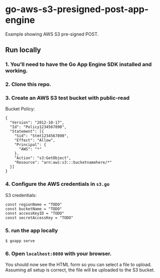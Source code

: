 # go-aws-s3-presigned-post-app-engine

Example showing AWS S3 pre-signed POST.

## Run locally

### 1. You'll need to have the Go App Engine SDK installed and working.

### 2. Clone this repo.

### 3. Create an AWS S3 test bucket with public-read

Bucket Policy:

    {
      "Version": "2012-10-17",
      "Id": "Policy1234567890",
      "Statement": [{
        "Sid": "Stmt1234567890",
        "Effect": "Allow",
        "Principal": {
          "AWS": "*"
        },
        "Action": "s3:GetObject",
        "Resource": "arn:aws:s3:::bucketnamehere/*"
      }]
    }

### 4. Configure the AWS credentials in `s3.go`

S3 credentials:

    const regionName = "TODO"
    const bucketName = "TODO"
    const accessKeyID = "TODO"
    const secretAccessKey = "TODO"

### 5. run the app locally

    $ goapp serve

### 6. Open `localhost:8080` with your browser.

You should now see the HTML form so you can select a file to upload. Assuming
all setup is correct, the file will be uploaded to the S3 bucket.
